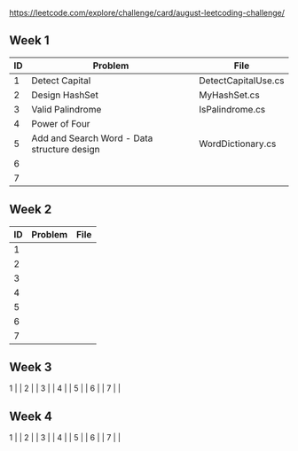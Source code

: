 https://leetcode.com/explore/challenge/card/august-leetcoding-challenge/

## Week 1
ID | Problem | File
-- | ------- | ----
1 | Detect Capital | DetectCapitalUse.cs
2 | Design HashSet | MyHashSet.cs
3 | Valid Palindrome | IsPalindrome.cs
4 | Power of Four |
5 | Add and Search Word - Data structure design | WordDictionary.cs
6 | |
7 | |

## Week 2
ID | Problem | File
-- | ------- | ----
1 | |
2 | |
3 | |
4 | |
5 | |
6 | |
7 | |

## Week 3
1 | |
2 | |
3 | |
4 | |
5 | |
6 | |
7 | |

## Week 4
1 | |
2 | |
3 | |
4 | |
5 | |
6 | |
7 | |
